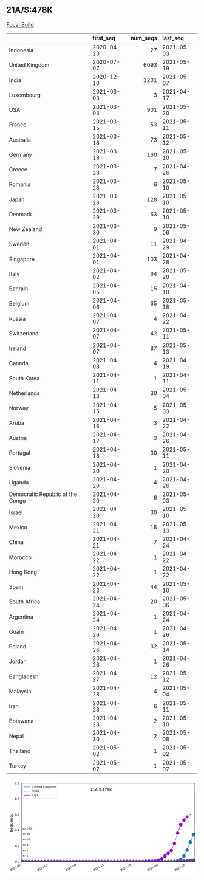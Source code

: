 

## 21A/S:478K
[Focal Build](https://nextstrain.org/groups/neherlab/ncov/21A.S.154K.S.478K)

|                                  | first_seq   |   num_seqs | last_seq   |
|:---------------------------------|:------------|-----------:|:-----------|
| Indonesia                        | 2020-04-23  |         27 | 2021-05-03 |
| United Kingdom                   | 2020-07-07  |       6093 | 2021-05-19 |
| India                            | 2020-12-10  |       1201 | 2021-05-07 |
| Luxembourg                       | 2021-03-03  |          3 | 2021-04-17 |
| USA                              | 2021-03-03  |        901 | 2021-05-20 |
| France                           | 2021-03-15  |         53 | 2021-05-11 |
| Australia                        | 2021-03-18  |         73 | 2021-05-12 |
| Germany                          | 2021-03-18  |        160 | 2021-05-10 |
| Greece                           | 2021-03-23  |          7 | 2021-04-26 |
| Romania                          | 2021-03-28  |          6 | 2021-05-10 |
| Japan                            | 2021-03-28  |        128 | 2021-05-10 |
| Denmark                          | 2021-03-29  |         63 | 2021-05-10 |
| New Zealand                      | 2021-03-30  |          9 | 2021-05-06 |
| Sweden                           | 2021-04-01  |         11 | 2021-04-29 |
| Singapore                        | 2021-04-01  |        103 | 2021-04-28 |
| Italy                            | 2021-04-02  |         64 | 2021-05-20 |
| Bahrain                          | 2021-04-05  |         15 | 2021-04-10 |
| Belgium                          | 2021-04-06  |         65 | 2021-05-18 |
| Russia                           | 2021-04-07  |          4 | 2021-04-22 |
| Switzerland                      | 2021-04-07  |         42 | 2021-05-11 |
| Ireland                          | 2021-04-07  |         87 | 2021-05-13 |
| Canada                           | 2021-04-08  |          4 | 2021-04-19 |
| South Korea                      | 2021-04-11  |          1 | 2021-04-11 |
| Netherlands                      | 2021-04-13  |         30 | 2021-05-04 |
| Norway                           | 2021-04-15  |          5 | 2021-05-03 |
| Aruba                            | 2021-04-16  |          3 | 2021-04-22 |
| Austria                          | 2021-04-17  |          3 | 2021-04-26 |
| Portugal                         | 2021-04-18  |         30 | 2021-05-11 |
| Slovenia                         | 2021-04-20  |          1 | 2021-04-20 |
| Uganda                           | 2021-04-20  |          4 | 2021-04-26 |
| Democratic Republic of the Congo | 2021-04-20  |          6 | 2021-05-03 |
| Israel                           | 2021-04-20  |         30 | 2021-05-10 |
| Mexico                           | 2021-04-21  |         15 | 2021-05-13 |
| China                            | 2021-04-21  |          7 | 2021-04-24 |
| Morocco                          | 2021-04-22  |          1 | 2021-04-22 |
| Hong Kong                        | 2021-04-22  |          1 | 2021-04-22 |
| Spain                            | 2021-04-23  |         44 | 2021-05-10 |
| South Africa                     | 2021-04-24  |         20 | 2021-05-06 |
| Argentina                        | 2021-04-24  |          1 | 2021-04-24 |
| Guam                             | 2021-04-26  |          1 | 2021-04-26 |
| Poland                           | 2021-04-26  |         32 | 2021-05-14 |
| Jordan                           | 2021-04-26  |          1 | 2021-04-26 |
| Bangladesh                       | 2021-04-27  |         12 | 2021-05-12 |
| Malaysia                         | 2021-04-28  |          4 | 2021-05-04 |
| Iran                             | 2021-04-28  |          6 | 2021-05-11 |
| Botswana                         | 2021-04-28  |          2 | 2021-05-10 |
| Nepal                            | 2021-04-30  |          2 | 2021-05-08 |
| Thailand                         | 2021-05-02  |          1 | 2021-05-02 |
| Turkey                           | 2021-05-07  |          1 | 2021-05-07 |

![Overall trends 21A.S.478K](/overall_trends_figures/overall_trends_21A.S.478K.png)